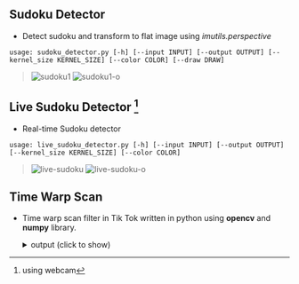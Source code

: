## Sudoku Detector
- Detect sudoku and transform to flat image using *imutils.perspective*
```shell
usage: sudoku_detector.py [-h] [--input INPUT] [--output OUTPUT] [--kernel_size KERNEL_SIZE] [--color COLOR] [--draw DRAW]
```
> ![sudoku1](https://user-images.githubusercontent.com/77120507/147381444-cf6eb410-d7d6-44d6-9fcf-0d518dc5f06b.jpg)
![sudoku1-o](https://user-images.githubusercontent.com/77120507/147381466-572b362c-f41a-4de5-a482-b7bb38157623.png)


## Live Sudoku Detector [^1]
- Real-time Sudoku detector
```shell
usage: live_sudoku_detector.py [-h] [--input INPUT] [--output OUTPUT] [--kernel_size KERNEL_SIZE] [--color COLOR]
```
> ![live-sudoku](https://user-images.githubusercontent.com/77120507/147381536-440ae83b-0e84-44e1-ad23-d4f2db161e53.png)
![live-sudoku-o](https://user-images.githubusercontent.com/77120507/147381540-efa16a6c-936d-4c84-b6a3-431e64b8ab4a.png)

## Time Warp Scan
- Time warp scan filter in Tik Tok written in python using **opencv** and **numpy** library.
  <details>
    <summary>output (click to show)</summary>

    > https://user-images.githubusercontent.com/77120507/147506691-b5151bee-26e0-48a3-b55b-af4b1410f29e.MP4
  </details>



[^1]: using webcam
